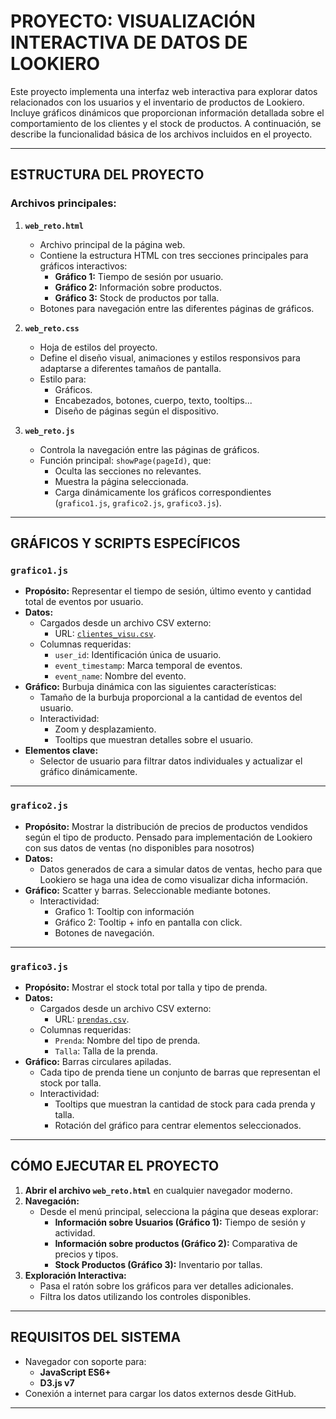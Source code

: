 # PROYECTO: VISUALIZACIÓN INTERACTIVA DE DATOS DE LOOKIERO

Este proyecto implementa una interfaz web interactiva para explorar datos relacionados con los usuarios y el inventario de productos de Lookiero. Incluye gráficos dinámicos que proporcionan información detallada sobre el comportamiento de los clientes y el stock de productos. A continuación, se describe la funcionalidad básica de los archivos incluidos en el proyecto.

---

## **ESTRUCTURA DEL PROYECTO**
### **Archivos principales**:
1. **`web_reto.html`**
   - Archivo principal de la página web.
   - Contiene la estructura HTML con tres secciones principales para gráficos interactivos:
     - **Gráfico 1:** Tiempo de sesión por usuario.
     - **Gráfico 2:** Información sobre productos.
     - **Gráfico 3:** Stock de productos por talla.
   - Botones para navegación entre las diferentes páginas de gráficos.

2. **`web_reto.css`**
   - Hoja de estilos del proyecto.
   - Define el diseño visual, animaciones y estilos responsivos para adaptarse a diferentes tamaños de pantalla.
   - Estilo para:
     - Gráficos.
     - Encabezados, botones, cuerpo, texto, tooltips...
     - Diseño de páginas según el dispositivo.

3. **`web_reto.js`**
   - Controla la navegación entre las páginas de gráficos.
   - Función principal: `showPage(pageId)`, que:
     - Oculta las secciones no relevantes.
     - Muestra la página seleccionada.
     - Carga dinámicamente los gráficos correspondientes (`grafico1.js`, `grafico2.js`, `grafico3.js`).

---

## **GRÁFICOS Y SCRIPTS ESPECÍFICOS**

### **`grafico1.js`**
- **Propósito:** Representar el tiempo de sesión, último evento y cantidad total de eventos por usuario.
- **Datos:** 
  - Cargados desde un archivo CSV externo: 
    - URL: [`clientes_visu.csv`](https://raw.githubusercontent.com/xaabizulu/datos_visualizacion_reto10/refs/heads/main/clientes_visu.csv).
  - Columnas requeridas:
    - `user_id`: Identificación única de usuario.
    - `event_timestamp`: Marca temporal de eventos.
    - `event_name`: Nombre del evento.
- **Gráfico:** Burbuja dinámica con las siguientes características:
  - Tamaño de la burbuja proporcional a la cantidad de eventos del usuario.
  - Interactividad:
    - Zoom y desplazamiento.
    - Tooltips que muestran detalles sobre el usuario.
- **Elementos clave:**
  - Selector de usuario para filtrar datos individuales y actualizar el gráfico dinámicamente.

---
### **`grafico2.js`**
- **Propósito:** Mostrar la distribución de precios de productos vendidos según el tipo de producto. Pensado para implementación de Lookiero con sus datos de ventas (no disponibles para nosotros)
- **Datos:** 
  - Datos generados de cara a simular datos de ventas, hecho para que Lookiero se haga una idea de como visualizar dicha información.
- **Gráfico:** Scatter y barras. Seleccionable mediante botones.
  - Interactividad:
    - Grafico 1: Tooltip con información
    - Gráfico 2: Tooltip + info en pantalla con click.
    - Botones de navegación.

---
### **`grafico3.js`**
- **Propósito:** Mostrar el stock total por talla y tipo de prenda.
- **Datos:** 
  - Cargados desde un archivo CSV externo: 
    - URL: [`prendas.csv`](https://raw.githubusercontent.com/xaabizulu/datos_visualizacion_reto10/refs/heads/main/prendas.csv).
  - Columnas requeridas:
    - `Prenda`: Nombre del tipo de prenda.
    - `Talla`: Talla de la prenda.
- **Gráfico:** Barras circulares apiladas.
  - Cada tipo de prenda tiene un conjunto de barras que representan el stock por talla.
  - Interactividad:
    - Tooltips que muestran la cantidad de stock para cada prenda y talla.
    - Rotación del gráfico para centrar elementos seleccionados.

---

## **CÓMO EJECUTAR EL PROYECTO**
1. **Abrir el archivo `web_reto.html`** en cualquier navegador moderno.
2. **Navegación:**
   - Desde el menú principal, selecciona la página que deseas explorar:
     - **Información sobre Usuarios (Gráfico 1):** Tiempo de sesión y actividad.
     - **Información sobre productos (Gráfico 2):** Comparativa de precios y tipos.
     - **Stock Productos (Gráfico 3):** Inventario por tallas.
3. **Exploración Interactiva:**
   - Pasa el ratón sobre los gráficos para ver detalles adicionales.
   - Filtra los datos utilizando los controles disponibles.

---

## **REQUISITOS DEL SISTEMA**
- Navegador con soporte para:
  - **JavaScript ES6+**
  - **D3.js v7**
- Conexión a internet para cargar los datos externos desde GitHub.

---

